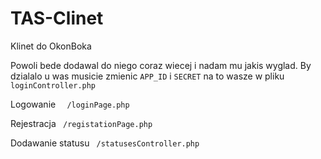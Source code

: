 # TAS-Clinet
Klinet do OkonBoka


Powoli bede dodawal do niego coraz wiecej i nadam mu jakis wyglad.
By dzialalo u was musicie zmienic `APP_ID` i `SECRET` na to wasze w pliku 
` loginController.php `

Logowanie 
`  /loginPage.php`
  
Rejestracja
` /registationPage.php`
  
Dodawanie statusu 
` /statusesController.php`
